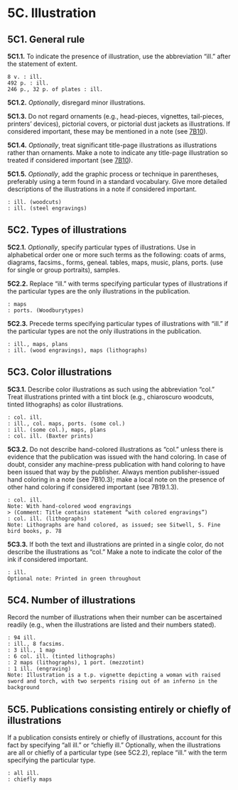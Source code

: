 # 5C. Illustration 
## 5C1. General rule
__5C1.1.__ To indicate the presence of illustration, use the abbreviation “ill.” after the statement of extent. 
```
8 v. : ill.
492 p. : ill.
246 p., 32 p. of plates : ill.
```
__5C1.2.__ *Optionally*, disregard minor illustrations. 

__5C1.3.__ Do not regard ornaments (e.g., head-pieces, vignettes, tail-pieces, printers’ devices), pictorial covers, or pictorial dust jackets as illustrations. If considered important, these may be mentioned in a note (see [7B10](https://www.youtube.com/watch?v=oHg5SJYRHA0)). 

__5C1.4.__ *Optionally*, treat significant title-page illustrations as illustrations rather than ornaments. Make a note to indicate any title-page illustration so treated if considered important (see [7B10](https://www.youtube.com/watch?v=oHg5SJYRHA0)).

__5C1.5.__ *Optionally*, add the graphic process or technique in parentheses, preferably using a term found in a standard vocabulary. Give more detailed descriptions of the illustrations in a note if considered important.
```
: ill. (woodcuts)
: ill. (steel engravings)
```
## 5C2. Types of illustrations
__5C2.1.__ *Optionally*, specify particular types of illustrations. Use in alphabetical order one or more such terms as the following: coats of arms, diagrams, facsims., forms, geneal. tables, maps, music, plans, ports. (use for single or group portraits), samples. 

__5C2.2.__ Replace “ill.” with terms specifying particular types of illustrations if the particular types are the only illustrations in the publication.
```
: maps
: ports. (Woodburytypes)
```
__5C2.3.__ Precede terms specifying particular types of illustrations with “ill.” if the particular types are not the only illustrations in the publication.
```
: ill., maps, plans
: ill. (wood engravings), maps (lithographs)
```
## 5C3. Color illustrations
__5C3.1.__ Describe color illustrations as such using the abbreviation “col.” Treat illustrations printed with a tint block (e.g., chiaroscuro woodcuts, tinted lithographs) as color illustrations.
```
: col. ill.
: ill., col. maps, ports. (some col.)
: ill. (some col.), maps, plans
: col. ill. (Baxter prints)
```
__5C3.2.__ Do not describe hand-colored illustrations as “col.” unless there is evidence that the publication was issued with the hand coloring. In case of doubt, consider any machine-press publication with hand coloring to have been issued that way by the publisher. Always mention publisher-issued hand coloring in a note (see 7B10.3); make a local note on the presence of other hand coloring if considered important (see 7B19.1.3).
```
: col. ill.
Note: With hand-colored wood engravings 
> (Comment: Title contains statement “with colored engravings”)
: col. ill. (lithographs)
Note: Lithographs are hand colored, as issued; see Sitwell, S. Fine bird books, p. 78
```
__5C3.3.__ If both the text and illustrations are printed in a single color, do not describe the illustrations as “col.” Make a note to indicate the color of the ink if considered important. 
```
: ill.
Optional note: Printed in green throughout
```
## 5C4. Number of illustrations
Record the number of illustrations when their number can be ascertained readily (e.g., when the illustrations are listed and their numbers stated).
```
: 94 ill.
: ill., 8 facsims.
: 3 ill., 1 map
: 6 col. ill. (tinted lithographs)
: 2 maps (lithographs), 1 port. (mezzotint)
: 1 ill. (engraving)
Note: Illustration is a t.p. vignette depicting a woman with raised sword and torch, with two serpents rising out of an inferno in the background 
```
## 5C5. Publications consisting entirely or chiefly of illustrations
If a publication consists entirely or chiefly of illustrations, account for this fact by specifying “all ill.” or “chiefly ill.” Optionally, when the illustrations are all or chiefly of a particular type (see 5C2.2), replace “ill.” with the term specifying the particular type. 
```
: all ill.
: chiefly maps
```
